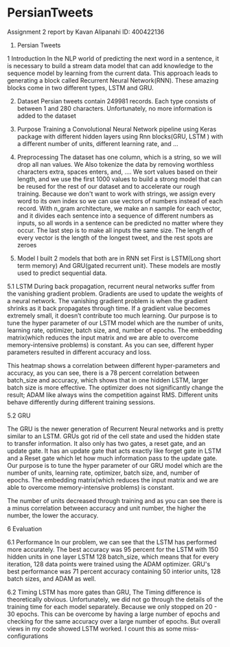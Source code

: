 # PersianTweets
Assignment 2 report by Kavan Alipanahi 
ID: 400422136


1. Persian Tweets


1 Introduction
In the NLP world of predicting the next word in a sentence, it is necessary to build a stream data model that can add knowledge to the sequence model by learning from the current data. This approach leads to generating a block called Recurrent Neural Network(RNN). These amazing blocks come in two different types, LSTM and GRU.

2. Dataset
Persian tweets contain 249981 records. Each type consists of between 1 and 280 characters. 
Unfortunately, no more information is added to the dataset


3. Purpose
Training a Convolutional Neural Network pipeline using Keras package with different hidden layers using Rnn blocks(GRU, LSTM ) with a different number of units, different learning rate, and …

4. Preprocessing
The dataset has one column, which is a string, so we will drop all nan values.
We Also tokenize the data by removing worthless characters extra, spaces
enters, and, ….
We sort values based on their length, and we use the first 1000 values to build a strong model that can be reused for the rest of our dataset and to accelerate our rough training.
Because we don't want to work with strings, we assign every word to its own index so we can use vectors of numbers instead of each record.
With n_gram architecture, we make an n sample for each vector, and it divides each sentence into a sequence of different numbers as inputs, so all words in a sentence can be predicted no matter where they occur.
The last step is to make all inputs the same size. The length of every vector is the length of the longest tweet, and the rest spots are zeroes

5. Model 
I built 2 models that both are in RNN set First is LSTM(Long short term memory)
And GRU(gated recurrent unit). These models are mostly used to predict sequential data.

5.1 LSTM
During back propagation, recurrent neural networks suffer from the vanishing gradient problem. Gradients are used to update the weights of a neural network. The vanishing gradient problem is when the gradient shrinks as it back propagates through time. If a gradient value becomes extremely small, it doesn’t contribute too much learning.
Our purpose is to tune the hyper parameter of our LSTM model which are the number of units, learning rate, optimizer, batch size, and, number of epochs.
The embedding matrix(which reduces the input matrix and we are able to overcome memory-intensive problems) is constant.
As you can see, different hyper parameters resulted in different accuracy and loss.









This heatmap shows a correlation between different hyper-parameters and accuracy, as you can see, there is a 78 percent correlation between batch_size and accuracy, which shows that in one hidden LSTM, larger batch size is more effective. The optimizer does not significantly change the result; ADAM like always wins the competition against RMS. Different units behave differently during different training sessions.


5.2 GRU

The GRU is the newer generation of Recurrent Neural networks and is pretty similar to an LSTM. GRUs got rid of the cell state and used the hidden state to transfer information. It also only has two gates, a reset gate, and an update gate. It has an update gate that acts exactly like forget gate in LSTM and a Reset gate which let how much information pass to the update gate. 
Our purpose is to tune the hyper parameter of our GRU model which are the number of units, learning rate, optimizer, batch size, and, number of epochs.
The embedding matrix(which reduces the input matrix and we are able to overcome memory-intensive problems) is constant.












The number of units decreased through training and as you can see there is a minus correlation between accuracy and unit number, the higher the number, the lower the accuracy.

6 Evaluation 

6.1 Performance
In our problem, we can see that the LSTM has performed more accurately. The best accuracy was 95 percent for the LSTM with 150 hidden units in one layer LSTM 128 batch_size, which means that for every iteration, 128 data points were trained using the ADAM optimizer.
GRU's best performance was 71 percent accuracy containing 50 interior units, 128 batch sizes, and ADAM as well. 

6.2 Timing
LSTM has more gates than GRU, The Timing difference is theoretically obvious.
Unfortunately, we did not go through the details of the training time for each model separately. Because we only stopped on 20 - 30 epochs. This can be overcome by having a large number of epochs and checking for the same accuracy over a large number of epochs.
But overall views in my code showed LSTM worked. I count this as some miss-configurations

